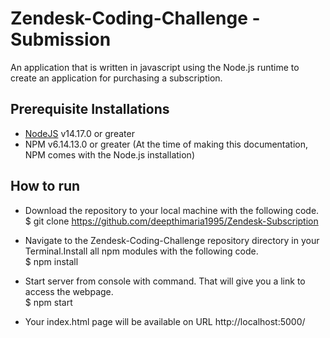 # Zendesk-Coding-Challenge - Submission

An application that is written in javascript using the Node.js runtime to create an application for purchasing a subscription.

## Prerequisite Installations

- [NodeJS](https://nodejs.org/en/) v14.17.0 or greater
- NPM v6.14.13.0 or greater (At the time of making this documentation, NPM comes with the Node.js installation)

## How to run

- Download the repository to your local machine with the following code.\
$ git clone https://github.com/deepthimaria1995/Zendesk-Subscription

- Navigate to the Zendesk-Coding-Challenge repository directory in your Terminal.Install all npm modules with the following code.\
$ npm install

- Start server from console with command. That will give you a link to access the webpage.\
$ npm start

- Your index.html page will be available on URL http://localhost:5000/


